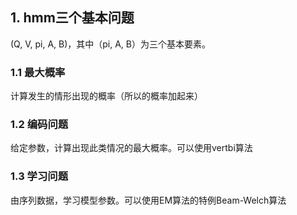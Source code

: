 ## 1. hmm三个基本问题
(Q, V, pi, A, B)，其中（pi, A, B）为三个基本要素。
### 1.1 最大概率
计算发生的情形出现的概率（所以的概率加起来）
### 1.2 编码问题
给定参数，计算出现此类情况的最大概率。可以使用vertbi算法 
### 1.3 学习问题
由序列数据，学习模型参数。可以使用EM算法的特例Beam-Welch算法
